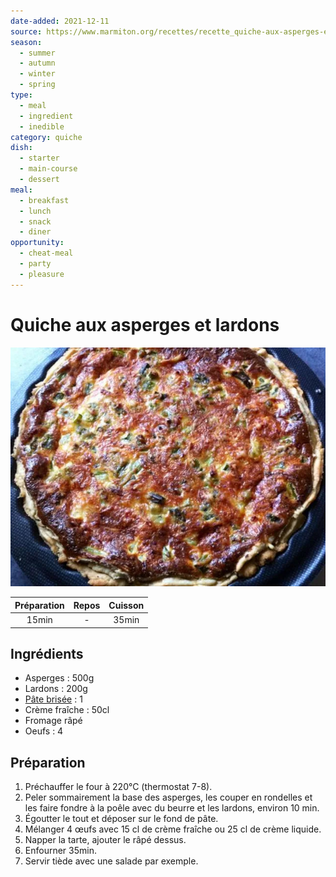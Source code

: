 ```yaml
---
date-added: 2021-12-11
source: https://www.marmiton.org/recettes/recette_quiche-aux-asperges-et-lardons_37290.aspx
season:
  - summer
  - autumn
  - winter
  - spring
type:
  - meal
  - ingredient
  - inedible
category: quiche
dish:
  - starter
  - main-course
  - dessert
meal:
  - breakfast
  - lunch
  - snack
  - diner
opportunity:
  - cheat-meal
  - party
  - pleasure
---
```


# Quiche aux asperges et lardons

![](images/Quiche%20aux%20asperges%20et%20lardons.jpg)

| Préparation | Repos | Cuisson |
|:-----------:|:-----:|:-------:|
|    15min    |   -   |  35min  |

## Ingrédients

- Asperges : 500g
- Lardons : 200g
- [Pâte brisée](Pâte%20brisée%20vite%20faite.md) : 1
- Crème fraîche : 50cl
- Fromage râpé
- Oeufs : 4

## Préparation

1. Préchauffer le four à 220°C (thermostat 7-8).
2. Peler sommairement la base des asperges, les couper en rondelles et les faire fondre à la poêle avec du beurre et les lardons, environ 10 min.
3. Égoutter le tout et déposer sur le fond de pâte.
4. Mélanger 4 œufs avec 15 cl de crème fraîche ou 25 cl de crème liquide.
5. Napper la tarte, ajouter le râpé dessus.
6. Enfourner 35min.
7. Servir tiède avec une salade par exemple.
